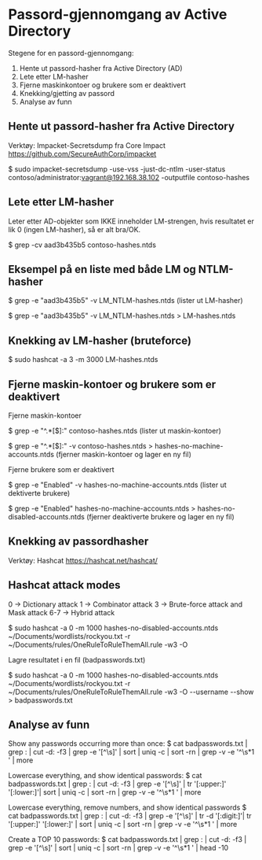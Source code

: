 # Passord-gjennomgang av Active Directory

Stegene for en passord-gjennomgang:
1. Hente ut passord-hasher fra Active Directory (AD)
2. Lete etter LM-hasher
3. Fjerne maskinkontoer og brukere som er deaktivert
4. Knekking/gjetting av passord
5. Analyse av funn


## Hente ut passord-hasher fra Active Directory

Verktøy: Impacket-Secretsdump fra Core Impact
https://github.com/SecureAuthCorp/impacket

$ sudo impacket-secretsdump -use-vss -just-dc-ntlm -user-status contoso/administrator:vagrant@192.168.38.102 -outputfile contoso-hashes


## Lete etter LM-hasher

Leter etter AD-objekter som IKKE inneholder LM-strengen, hvis resultatet er lik 0 (ingen LM-hasher), så er alt bra/OK.

$ grep -cv aad3b435b5 contoso-hashes.ntds

## Eksempel på en liste med både LM og NTLM-hasher
$ grep -e "aad3b435b5" -v LM_NTLM-hashes.ntds (lister ut LM-hasher)

$ grep -e "aad3b435b5" -v LM_NTLM-hashes.ntds > LM-hashes.ntds


## Knekking av LM-hasher (bruteforce)

$ sudo hashcat -a 3 -m 3000 LM-hashes.ntds


## Fjerne maskin-kontoer og brukere som er deaktivert 

Fjerne maskin-kontoer

$ grep -e "^.*[\$]:" contoso-hashes.ntds (lister ut maskin-kontoer)

$ grep -e "^.*[\$]:" -v contoso-hashes.ntds > hashes-no-machine-accounts.ntds (fjerner maskin-kontoer og lager en ny fil)

Fjerne brukere som er deaktivert

$ grep -e "Enabled" -v hashes-no-machine-accounts.ntds (lister ut dektiverte brukere)

$ grep -e "Enabled" hashes-no-machine-accounts.ntds > hashes-no-disabled-accounts.ntds (fjerner deaktiverte brukere og lager en ny fil)


## Knekking av passordhasher

Verktøy: Hashcat
https://hashcat.net/hashcat/

## Hashcat attack modes
0 -> Dictionary attack 
1 -> Combinator attack
3 -> Brute-force attack and Mask attack
6-7 -> Hybrid attack

$ sudo hashcat -a 0 -m 1000 hashes-no-disabled-accounts.ntds ~/Documents/wordlists/rockyou.txt -r ~/Documents/rules/OneRuleToRuleThemAll.rule -w3 -O

Lagre resultatet i en fil (badpasswords.txt)
	
$ sudo hashcat -a 0 -m 1000 hashes-no-disabled-accounts.ntds ~/Documents/wordlists/rockyou.txt -r ~/Documents/rules/OneRuleToRuleThemAll.rule -w3 -O --username --show > badpasswords.txt 


## Analyse av funn

Show any passwords occurring more than once:
$ cat badpasswords.txt | grep : | cut -d: -f3 | grep -e '[^\s]' | sort | uniq -c | sort -rn | grep -v -e '^\s*1 ' | more

Lowercase everything, and show identical passwords:
$ cat badpasswords.txt | grep : | cut -d: -f3 | grep -e '[^\s]' | tr '[:upper:]' '[:lower:]'| sort | uniq -c | sort -rn | grep -v -e '^\s*1 ' | more

Lowercase everything, remove numbers, and show identical passwords
$ cat badpasswords.txt | grep : | cut -d: -f3 | grep -e '[^\s]' | tr -d '[:digit:]'| tr '[:upper:]' '[:lower:]' | sort | uniq -c | sort -rn | grep -v -e '^\s*1 ' | more

Create a TOP 10 passwords:
$ cat badpasswords.txt | grep : | cut -d: -f3 | grep -e '[^\s]' | sort | uniq -c | sort -rn | grep -v -e '^\s*1 ' | head -10 


